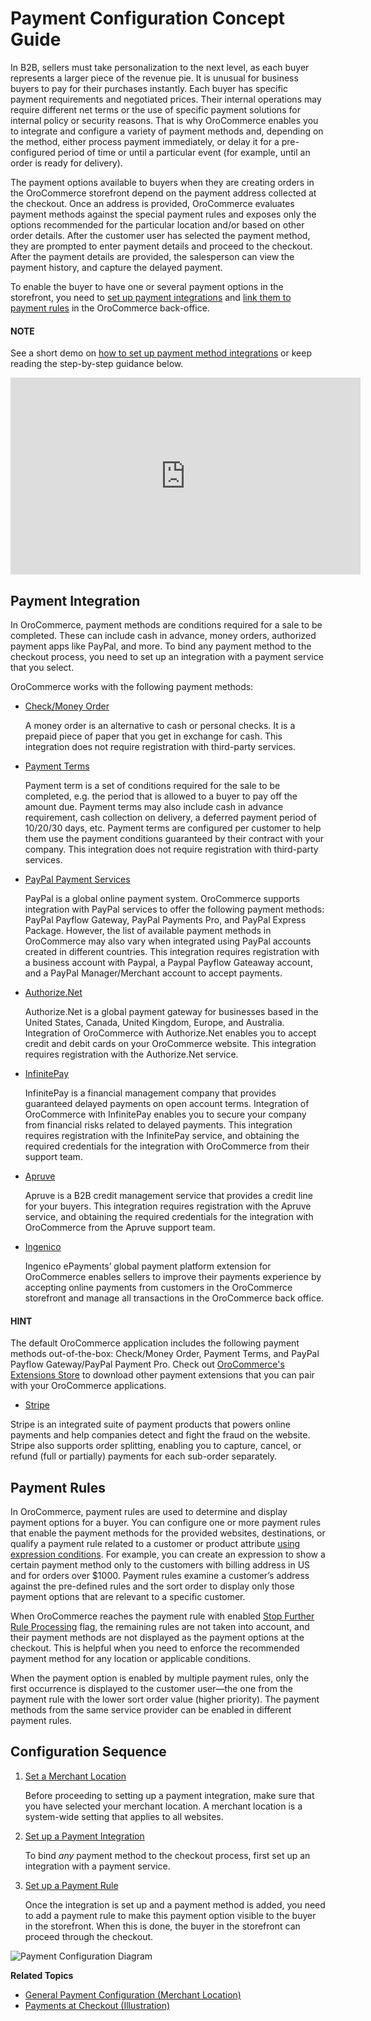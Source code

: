 <a id="user-guide-payment"></a>

<a id="user-guide-payment-configuration"></a>

# Payment Configuration Concept Guide

In B2B, sellers must take personalization to the next level, as each buyer represents a larger piece of the revenue pie. It is unusual for business buyers to pay for their purchases instantly. Each buyer has specific payment requirements and negotiated prices. Their internal operations may require different net terms or the use of specific payment solutions for internal policy or security reasons. That is why OroCommerce enables you to integrate and configure a variety of payment methods and, depending on the method, either process payment immediately, or delay it for a pre-configured period of time or until a particular event (for example, until an order is ready for delivery).

The payment options available to buyers when they are creating orders in the OroCommerce storefront depend on the payment address collected at the checkout. Once an address is provided, OroCommerce evaluates payment methods against the special payment rules and exposes only the options recommended for the particular location and/or based on other order details. After the customer user has selected the payment method, they are prompted to enter payment details and proceed to the checkout. After the payment details are provided, the salesperson can view the payment history, and capture the delayed payment.

To enable the buyer to have one or several payment options in the storefront, you need to [set up payment integrations](../../../back-office/system/integrations/payment-integration/index.md#sys-integrations-manage-integrations-payment-methods) and [link them to payment rules](../../../back-office/system/payment-rules/index.md#sys-payment-rules) in the OroCommerce back-office.

#### NOTE
See a short demo on <a href="https://academy.oroinc.com/media-library/how-to-create-payment-method-integrations" target="_blank">how to set up payment method integrations</a> or keep reading the step-by-step guidance below.

<iframe width="560" height="315" src="https://www.youtube.com/embed/Yj2MSpawTKI" frameborder="0" allowfullscreen></iframe>

## Payment Integration

In OroCommerce, payment methods are conditions required for a sale to be completed. These can include cash in advance, money orders, authorized payment apps like PayPal, and more. To bind any payment method to the checkout process, you need to set up an integration with a payment service that you select.

OroCommerce works with the following payment methods:

* [Check/Money Order](../../../back-office/system/integrations/payment-integration/check-money-order/index.md#user-guide-payment-check-money-order)

  A money order is an alternative to cash or personal checks. It is a prepaid piece of paper that you get in exchange for cash. This integration does not require registration with third-party services.
* [Payment Terms](../../../back-office/system/integrations/payment-integration/payment-terms/index.md#user-guide-payment-payment-providers-overview-payment-term-config)

  Payment term is a set of conditions required for the sale to be completed, e.g. the period that is allowed to a buyer to pay off the amount due. Payment terms may also include cash in advance requirement, cash collection on delivery, a deferred payment period of 10/20/30 days, etc. Payment terms are configured per customer to help them use the payment conditions guaranteed by their contract with your company. This integration does not require registration with third-party services.
* [PayPal Payment Services](../../../back-office/system/integrations/payment-integration/paypal-services/index.md#user-guide-payment-payment-providers-overview-paypal)

  PayPal is a global online payment system. OroCommerce supports integration with PayPal services to offer the following payment methods: PayPal Payflow Gateway, PayPal Payments Pro, and PayPal Express Package. However, the list of available payment methods in OroCommerce may also vary when integrated using PayPal accounts created in different countries. This integration requires registration with a business account with Paypal, a Paypal Payflow Gateaway account, and a PayPal Manager/Merchant account to accept payments.
* [Authorize.Net](../../../back-office/system/integrations/payment-integration/authorizenet/index.md#user-guide-payment-payment-providers-overview-authorizenet)

  Authorize.Net is a global payment gateway for businesses based in the United States, Canada, United Kingdom, Europe, and Australia. Integration of OroCommerce with Authorize.Net enables you to accept credit and debit cards on your OroCommerce website. This integration requires registration with the Authorize.Net service.
* [InfinitePay](../../../back-office/system/integrations/payment-integration/infinitepay/index.md#user-guide-payment-payment-providers-overview-infinitepay)

  InfinitePay is a financial management company that provides guaranteed delayed payments on open account terms. Integration of OroCommerce with InfinitePay enables you to secure your company from financial risks related to delayed payments. This integration requires registration with the InfinitePay service, and obtaining the required credentials for the integration with OroCommerce from their support team.
* [Apruve](../../../back-office/system/integrations/payment-integration/apruve/index.md#user-guide-payment-payment-providers-overview-apruve)

  Apruve is a B2B credit management service that provides a credit line for your buyers. This integration requires registration with the Apruve service, and obtaining the required credentials for the integration with OroCommerce from the Apruve support team.
* [Ingenico](../../../back-office/system/integrations/payment-integration/ingenico/index.md#user-guide-payment-payment-providers-overview-ingenico)

  Ingenico ePayments’ global payment platform extension for OroCommerce enables sellers to improve their payments experience by accepting online payments from customers in the OroCommerce storefront and manage all transactions in the OroCommerce back office.

<!-- :ref:`CyberSource <user-guide--payment--payment-providers-cybersource>` -->
<!-- CyberSource is a payment gateway solution that allows merchants to safely accept and effectively process payments. -->

#### HINT
The default OroCommerce application includes the following payment methods out-of-the-box: Check/Money Order, Payment Terms, and PayPal Payflow Gateway/PayPal Payment Pro. Check out <a href="https://extensions.oroinc.com/orocommerce/" target="_blank">OroCommerce's Extensions Store</a> to download other payment extensions that you can pair with your OroCommerce applications.

* [Stripe](../../../back-office/system/integrations/payment-integration/stripe/index.md#user-guide-payment-payment-providers-stripe-overview)

Stripe is an integrated suite of payment products that powers online payments and help companies detect and fight the fraud on the website. Stripe also supports order splitting, enabling you to capture, cancel, or refund (full or partially)  payments for each sub-order separately.

## Payment Rules

In OroCommerce, payment rules are used to determine and display payment options for a buyer. You can configure one or more payment rules that enable the payment methods for the provided websites, destinations, or qualify a payment rule related to a customer or product attribute [using expression conditions](../../../back-office/system/shipping-rules/expression-lang.md#payment-shipping-expression-lang). For example, you can create an expression to show a certain payment method only to the customers with billing address in US and for orders over $1000. Payment rules examine a customer’s address against the pre-defined rules and the sort order to display only those payment options that are relevant to a specific customer.

When OroCommerce reaches the payment rule with enabled [Stop Further Rule Processing](../../../back-office/system/payment-rules/index.md#sys-payment-rules) flag, the remaining rules are not taken into account, and their payment methods are not displayed as the payment options at the checkout. This is helpful when you need to enforce the recommended payment method for any location or applicable conditions.

When the payment option is enabled by multiple payment rules, only the first occurrence is displayed to the customer user—the one from the payment rule with the lower sort order value (higher priority). The payment methods from the same service provider can be enabled in different payment rules.

## Configuration Sequence

1. [Set a Merchant Location](../../../back-office/system/configuration/commerce/payment/payment-configuration.md#sys-conf-commerce-payment-general)

   Before proceeding to setting up a payment integration, make sure that you have selected your merchant location. A merchant location is a system-wide setting that applies to all websites.
2. [Set up a Payment Integration](../../../back-office/system/integrations/payment-integration/index.md#sys-integrations-manage-integrations-payment-methods)

   To bind *any* payment method to the checkout process, first set up an integration with a payment service.
3. [Set up a Payment Rule](../../../back-office/system/payment-rules/index.md#sys-payment-rules)

   Once the integration is set up and a payment method is added, you need to add a payment rule to make this payment option visible to the buyer in the storefront. When this is done, the buyer in the storefront can proceed through the checkout.

![Payment Configuration Diagram](user/img/concept-guides/payment/payment-configuration-diagram.png)

**Related Topics**

* [General Payment Configuration (Merchant Location)](../../../back-office/system/configuration/commerce/payment/payment-configuration.md#sys-conf-commerce-payment-general)
* [Payments at Checkout (Illustration)](../../../back-office/system/integrations/payment-integration/checkout/index.md#doc-payment-checkout)
